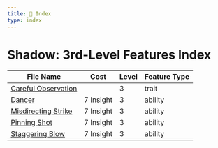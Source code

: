 ```yaml
---
title: 📑 Index
type: index
---
```


# Shadow: 3rd-Level Features Index

| File Name                                       | Cost      | Level | Feature Type |
| ----------------------------------------------- | --------- | ----- | ------------ |
| [Careful Observation](../Careful%20Observation) |           | 3     | trait        |
| [Dancer](../Dancer)                             | 7 Insight | 3     | ability      |
| [Misdirecting Strike](../Misdirecting%20Strike) | 7 Insight | 3     | ability      |
| [Pinning Shot](../Pinning%20Shot)               | 7 Insight | 3     | ability      |
| [Staggering Blow](../Staggering%20Blow)         | 7 Insight | 3     | ability      |
